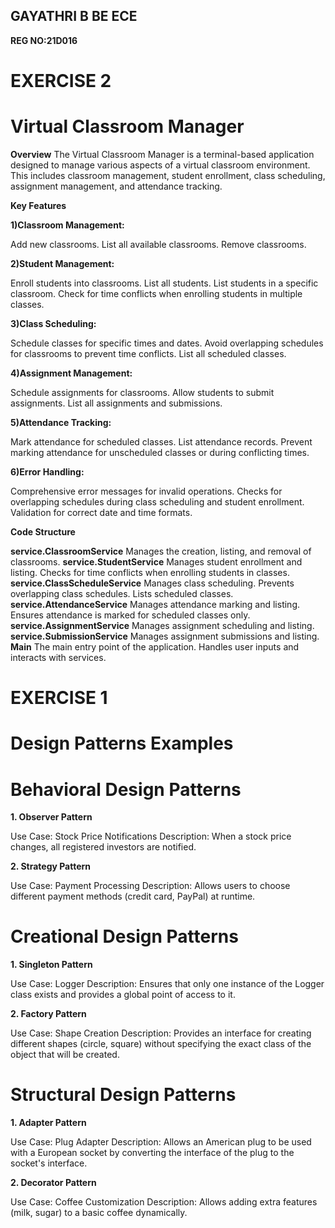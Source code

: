 ## GAYATHRI B BE ECE
**REG NO:21D016**
# EXERCISE 2
# Virtual Classroom Manager

**Overview**
The Virtual Classroom Manager is a terminal-based application designed to manage various aspects of a virtual classroom environment. This includes classroom management, student enrollment, class scheduling, assignment management, and attendance tracking.

**Key Features**

**1)Classroom Management:**

Add new classrooms.
List all available classrooms.
Remove classrooms.

**2)Student Management:**

Enroll students into classrooms.
List all students.
List students in a specific classroom.
Check for time conflicts when enrolling students in multiple classes.

**3)Class Scheduling:**

Schedule classes for specific times and dates.
Avoid overlapping schedules for classrooms to prevent time conflicts.
List all scheduled classes.

**4)Assignment Management:**

Schedule assignments for classrooms.
Allow students to submit assignments.
List all assignments and submissions.

**5)Attendance Tracking:**

Mark attendance for scheduled classes.
List attendance records.
Prevent marking attendance for unscheduled classes or during conflicting times.

**6)Error Handling:**

Comprehensive error messages for invalid operations.
Checks for overlapping schedules during class scheduling and student enrollment.
Validation for correct date and time formats.

**Code Structure**

**service.ClassroomService**
Manages the creation, listing, and removal of classrooms.
**service.StudentService**
Manages student enrollment and listing.
Checks for time conflicts when enrolling students in classes.
**service.ClassScheduleService**
Manages class scheduling.
Prevents overlapping class schedules.
Lists scheduled classes.
**service.AttendanceService**
Manages attendance marking and listing.
Ensures attendance is marked for scheduled classes only.
**service.AssignmentService**
Manages assignment scheduling and listing.
**service.SubmissionService**
Manages assignment submissions and listing.
**Main**
The main entry point of the application.
Handles user inputs and interacts with services.

# EXERCISE 1
 # Design Patterns Examples
   # Behavioral Design Patterns
   
**1. Observer Pattern**

Use Case: Stock Price Notifications
Description: When a stock price changes, all registered investors are notified.

**2. Strategy Pattern**

Use Case: Payment Processing
Description: Allows users to choose different payment methods (credit card, PayPal) at runtime.

  # Creational Design Patterns

**1. Singleton Pattern**

Use Case: Logger
Description: Ensures that only one instance of the Logger class exists and provides a global point of access to it.

**2. Factory Pattern**

Use Case: Shape Creation
Description: Provides an interface for creating different shapes (circle, square) without specifying the exact class of the object that will be created.

  # Structural Design Patterns

 **1. Adapter Pattern**
 
Use Case: Plug Adapter
Description: Allows an American plug to be used with a European socket by converting the interface of the plug to the socket's interface.

**2. Decorator Pattern**

Use Case: Coffee Customization
Description: Allows adding extra features (milk, sugar) to a basic coffee dynamically.
